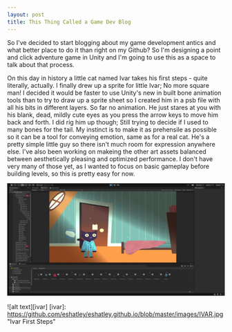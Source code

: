 ```yaml
---
layout: post
title: This Thing Called a Game Dev Blog
---
```


So I've decided to start blogging about my game development antics and what better place to do it
than right on my Github? So I'm designing a point and click adventure game in Unity and I'm going
to use this as a space to talk about that process.

On this day in history a little cat named Ivar takes his first steps -
quite literally, actually. I finally drew up a sprite for little Ivar; No more square man! I 
decided it would be faster to use Unity's new in built bone animation tools than to try to draw up
a sprite sheet so I created him in a psb file with all his bits in different layers. So far no
animation. He just stares at you with his blank, dead, mildly cute eyes as you press the arrow keys 
to move him back and forth. I did rig him up though; Still trying to decide if I used to many bones
for the tail. My instinct is to make it as prehensile as possible so it can be a tool for conveying 
emotion, same as for a real cat. He's a pretty simple little guy so there isn't much room for 
expression anywhere else. I've also been working on makeing the other art assets balanced between 
aesthetically pleasing and optimized performance. I don't have very many of those yet, as I wanted
to focus on basic gameplay before building levels, so this is pretty easy for now. 

![alt text](https://github.com/eshatley/eshatley.github.io/blob/master/images/IVAR.jpg "Ivar's First Steps")

![alt text][ivar]
[ivar]: https://github.com/eshatley/eshatley.github.io/blob/master/images/IVAR.jpg "Ivar First Steps"
